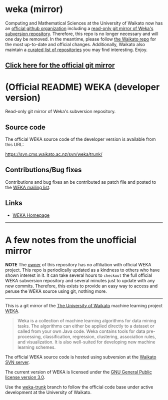 weka (mirror)
=============

Computing and Mathematical Sciences at the University of Waikato now has an
[official github organization][weka-org] including a [read-only git mirror of
Weka's subversion repository][weka-git]. Therefore, this repo is no longer
necessary and will one day be removed. In the meantime, please follow [the
Waikato repo][weka-git] for the most up-to-date and official changes.
Additionally, Waikato also maintain a [curated list of repositories][weka-repos]
you may find interesting. Enjoy.

## [Click here for the official git mirror][weka-git]

[weka-org]: https://github.com/Waikato
[weka-git]: https://github.com/Waikato/weka-trunk
[weka-repos]: https://github.com/Waikato/waikato-repositories


# (Official README) WEKA (developer version)

Read-only git mirror of Weka's subversion repository.

## Source code

The official WEKA source code of the developer version is available from this URL:

https://svn.cms.waikato.ac.nz/svn/weka/trunk/

## Contributions/Bug fixes

Contributions and bug fixes an be contributed as patch file and posted to the
[WEKA mailing list](https://list.waikato.ac.nz/mailman/listinfo/wekalist).

## Links

* [WEKA Homepage](https://www.cs.waikato.ac.nz/ml/weka/)

---

# A few notes from the unofficial mirror

**NOTE** The [owner][bnjmn] of this repository has no affiliation with official
WEKA project. This repo is periodically updated as a kindness to others who
have shown interest in it. It can take several hours to `checkout` the full
official WEKA subversion repository and several minutes just to update with any
new commits. Therefore, this exists to provide an easy way to access and peruse
the WEKA source using git, nothing more.

---

This is a git mirror of the [The University of Waikato][uofw] machine learning
project [WEKA][weka-home].

> Weka is a collection of machine learning algorithms for data mining tasks.
> The algorithms can either be applied directly to a dataset or called from
> your own Java code. Weka contains tools for data pre-processing,
> classification, regression, clustering, association rules, and visualization.
> It is also well-suited for developing new machine learning schemes.

The official WEKA source code is hosted using subversion at the [Waikato SVN
server][weka-source].

The current version of WEKA is licensed under the [GNU General Public license
version 3.0][gnu-v3].

Use the [weka-trunk][weka-trunk-branch] branch to follow the official code base
under active development at the University of Waikato.


[bnjmn]: https://github.com/bnjmn
[uofw]: http://www.waikato.ac.nz/
[weka-home]: http://www.cs.waikato.ac.nz/ml/weka/index.html
[weka-source]: https://svn.cms.waikato.ac.nz/svn/weka/
[gnu-v3]: http://www.gnu.org/licenses/gpl.html
[svngh]: https://github.com/svn2github/weka
[weka-trunk-branch]: https://github.com/bnjmn/weka/tree/weka-trunk
